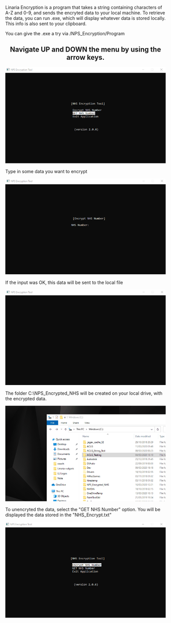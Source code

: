 Linaria Encryption is a program that takes a string containing characters of A-Z and 0-9, and sends the encryted data to your
local machine. To retrieve the data, you can run .exe, which will display whatever data is stored locally. This info is also sent to 
your clipboard.

You can give the .exe a try via /NPS_Encryption/Program

<h2><center>Navigate UP and DOWN the menu by using the arrow keys.</center></h2>

![](gifs/1.gif)

Type in some data you want to encrypt

![](gifs/2.gif)

If the input was OK, this data will be sent to the local file

![](gifs/3.gif)

The folder C:\NPS_Encrypted_NHS will be created on your local drive, with the encrypted data.

![](gifs/4.gif)

To unencryted the data, select the "GET NHS Number" option. You will be displayed the data stored in the "NHS_Encrypt.txt"

![](gifs/5.gif)
